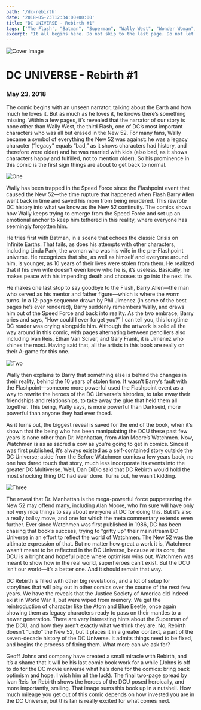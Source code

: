 ```yaml
---
path: '/dc-rebirth'
date: '2018-05-23T12:34:00+00:00'
title: "DC UNIVERSE - Rebirth #1"
tags: ['The Flash', "Batman", "Superman", "Wally West", "Wonder Woman", "DC"]
excerpt: "It all begins here. Do not skip to the last page. Do not let a friend or message board ruin this comic for you. The future (and past) of the DC Universe starts here. Don’t say I didn’t warn you!"
---
```


![Cover Image](https://nerdist.com/wp-content/uploads/2016/05/REBIRTH-splash.jpg)

# DC UNIVERSE - Rebirth #1

### May 23, 2018

The comic begins with an unseen narrator, talking about the Earth and how much he loves it. But as much as he loves it, he knows there’s something missing. Within a few pages, it’s revealed that the narrator of our story is none other than Wally West, the third Flash, one of DC’s most important characters who was all but erased in the New 52. For many fans, Wally became a symbol of everything the New 52 was against: he was a legacy character (“legacy” equals “bad,” as it shows characters had history, and therefore were older) and he was married with kids (also bad, as it shows characters happy and fulfilled, not to mention older). So his prominence in this comic is the first sign things are about to get back to normal.

![One](https://nerdist.com/wp-content/uploads/2016/05/REB_1_dylux-low-2-720x1107-615x456.jpg)

Wally has been trapped in the Speed Force since the Flashpoint event that caused the New 52—the time rupture that happened when Flash Barry Allen went back in time and saved his mom from being murdered. This rewrote DC history into what we know as the New 52 continuity. The comics shows how Wally keeps trying to emerge from the Speed Force and set up an emotional anchor to keep him tethered in this reality, where everyone has seemingly forgotten him.

He tries first with Batman, in a scene that echoes the classic Crisis on Infinite Earths. That fails, as does his attempts with other characters, including Linda Park, the woman who was his wife in the pre-Flashpoint universe. He recognizes that she, as well as himself and everyone around him, is younger, as 10 years of their lives were stolen from them. He realized that if his own wife doesn’t even know who he is, it’s useless. Basically, he makes peace with his impending death and chooses to go into the next life.

He makes one last stop to say goodbye to the Flash, Barry Allen—the man who served as his mentor and father figure—which is where the worm turns. In a 12-page sequence drawn by Phil Jimenez (in some of the best pages he’s ever rendered), Barry suddenly remembers Wally, and draws him out of the Speed Force and back into reality. As the two embrace, Barry cries and says, “How could I ever forget you?” I can tell you, this longtime DC reader was crying alongside him. Although the artwork is solid all the way around in this comic, with pages alternating between pencillers also including Ivan Reis, Ethan Van Sciver, and Gary Frank, it is Jimenez who shines the most. Having said that, all the artists in this book are really on their A-game for this one.

![Two](https://nerdist.com/wp-content/uploads/2016/05/Barry-Wally.jpg)

Wally then explains to Barry that something else is behind the changes in their reality, behind the 10 years of stolen time. It wasn’t Barry’s fault with the Flashpoint—someone more powerful used the Flashpoint event as a way to rewrite the heroes of the DC Universe’s histories, to take away their friendships and relationships, to take away the glue that held them all together. This being, Wally says, is more powerful than Darkseid, more powerful than anyone they had ever faced.

As it turns out, the biggest reveal is saved for the end of the book, when it’s shown that the being who has been manipulating the DCU these past few years is none other than Dr. Manhattan, from Alan Moore’s Watchmen. Now, Watchmen is as as sacred a cow as you’re going to get in comics. Since it was first published, it’s always existed as a self-contained story outside the DC Universe; aside from the Before Watchmen comics a few years back, no one has dared touch that story, much less incorporate its events into the greater DC Multiverse. Well, Dan DiDio said that DC Rebirth would hold the most shocking thing DC had ever done. Turns out, he wasn’t kidding.

![Three](https://nerdist.com/wp-content/uploads/2016/05/wally-reveal-183491.jpg)

The reveal that Dr. Manhattan is the mega-powerful force puppeteering the New 52 may offend many, including Alan Moore, who I’m sure will have only not very nice things to say about everyone at DC for doing this. But it’s also a really ballsy move, and one for which the meta commentary extends even further. Ever since Watchmen was first published in 1986, DC has been chasing that book’s success, trying to “gritty up” their mainstream DC Universe in an effort to reflect the world of Watchmen. The New 52 was the ultimate expression of that. But no matter how great a work it is, Watchmen wasn’t meant to be reflected in the DC Universe, because at its core, the DCU is a bright and hopeful place where optimism wins out. Watchmen was meant to show how in the real world, superheroes can’t exist. But the DCU isn’t our world—it’s a better one. And it should remain that way.

DC Rebirth is filled with other big revelations, and a lot of setup for storylines that will play out in other comics over the course of the next few years. We have the reveals that the Justice Society of America did indeed exist in World War II, but were wiped from memory. We get the reintroduction of character like the Atom and Blue Beetle, once again showing them as legacy characters ready to pass on their mantles to a newer generation. There are very interesting hints about the Superman of the DCU, and how they aren’t exactly what we think they are. No, Rebirth doesn’t “undo” the New 52, but it places it in a greater context, a part of the seven-decade history of the DC Universe. It admits things need to be fixed, and begins the process of fixing them. What more can we ask for?

Geoff Johns and company have created a small miracle with Rebirth, and it’s a shame that it will be his last comic book work for a while (Johns is off to do for the DC movie universe what he’s done for the comics: bring back optimism and hope. I wish him all the luck). The final two-page spread by Ivan Reis for Rebirth shows the heroes of the DCU posed heroically, and more importantly, smiling. That image sums this book up in a nutshell. How much mileage you get out of this comic depends on how invested you are in the DC Universe, but this fan is really excited for what comes next.